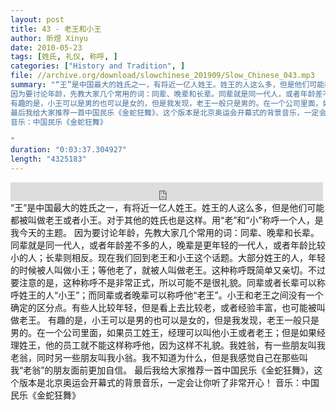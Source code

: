 ```yaml
---
layout: post
title: 43 - 老王和小王
author: 昕煜 Xinyu
date: 2010-05-23
tags: [姓氏, 礼仪, 称呼, ]
categories: ["History and Tradition", ]
file: //archive.org/download/slowchinese_201909/Slow_Chinese_043.mp3
summary: "“王”是中国最大的姓氏之一，有将近一亿人姓王。姓王的人这么多，但是他们可能都被叫做老王或者小王。对于其他的姓氏也是这样。用“老”和“小”称呼一个人，是我今天的主题。
因为要讨论年龄，先教大家几个常用的词：同辈、晚辈和长辈。同辈就是同一代人，或者年龄差不多的人，晚辈是更年轻的一代人，或者年龄比较小的人；长辈则相反。现在我们回到老王和小王这个话题。大部分姓王的人，年轻的时候被人叫做小王；等他老了，就被人叫做老王。这种称呼既简单又亲切。不过要注意的是，这种称呼不是非常正式，所以可能不是很礼貌。同辈或者长辈可以称呼姓王的人“小王”；而同辈或者晚辈可以称呼他“老王”。小王和老王之间没有一个确定的区分点。有些人比较年轻，但是看上去比较老，或者经验丰富，也可能被叫做老王。
有趣的是，小王可以是男的也可以是女的，但是我发现，老王一般只是男的。在一个公司里面，如果员工姓王，经理可以叫他小王或者老王；但是如果经理姓王，他的员工就不能这样称呼他，因为这样不礼貌。我姓翁，有一些朋友叫我老翁，同时另一些朋友叫我小翁。我不知道为什么，但是我感觉自己在那些叫我“老翁”的朋友面前更加自信。
最后我给大家推荐一首中国民乐《金蛇狂舞》，这个版本是北京奥运会开幕式的背景音乐，一定会让你听了非常开心！
音乐：中国民乐《金蛇狂舞》
 
"
duration: "0:03:37.304927"
length: "4325183"
---
```


<iframe src="https://archive.org/embed/slowchinese_201909/Slow_Chinese_043.mp3" width="500" height="30" frameborder="0" webkitallowfullscreen="true" mozallowfullscreen="true" allowfullscreen></iframe>
“王”是中国最大的姓氏之一，有将近一亿人姓王。姓王的人这么多，但是他们可能都被叫做老王或者小王。对于其他的姓氏也是这样。用“老”和“小”称呼一个人，是我今天的主题。
因为要讨论年龄，先教大家几个常用的词：同辈、晚辈和长辈。同辈就是同一代人，或者年龄差不多的人，晚辈是更年轻的一代人，或者年龄比较小的人；长辈则相反。现在我们回到老王和小王这个话题。大部分姓王的人，年轻的时候被人叫做小王；等他老了，就被人叫做老王。这种称呼既简单又亲切。不过要注意的是，这种称呼不是非常正式，所以可能不是很礼貌。同辈或者长辈可以称呼姓王的人“小王”；而同辈或者晚辈可以称呼他“老王”。小王和老王之间没有一个确定的区分点。有些人比较年轻，但是看上去比较老，或者经验丰富，也可能被叫做老王。
有趣的是，小王可以是男的也可以是女的，但是我发现，老王一般只是男的。在一个公司里面，如果员工姓王，经理可以叫他小王或者老王；但是如果经理姓王，他的员工就不能这样称呼他，因为这样不礼貌。我姓翁，有一些朋友叫我老翁，同时另一些朋友叫我小翁。我不知道为什么，但是我感觉自己在那些叫我“老翁”的朋友面前更加自信。
最后我给大家推荐一首中国民乐《金蛇狂舞》，这个版本是北京奥运会开幕式的背景音乐，一定会让你听了非常开心！
音乐：中国民乐《金蛇狂舞》
 
